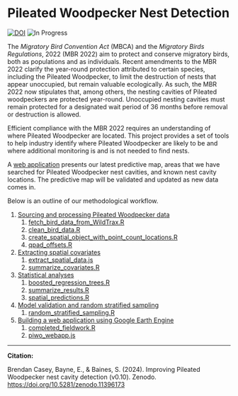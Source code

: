 
# Pileated Woodpecker Nest Detection


[![DOI](https://zenodo.org/badge/648137985.svg)](https://zenodo.org/doi/10.5281/zenodo.11396172) ![In Progress](https://img.shields.io/badge/Status-In%20Progress-yellow)

The _Migratory Bird Convention Act_ (MBCA) and the _Migratory Birds Regulations_, 2022 (MBR 2022) aim to protect and conserve migratory birds, both as populations and as individuals. Recent amendments to the MBR 2022 clarify the year-round protection attributed to certain species, including the Pileated Woodpecker, to limit the destruction of nests that appear unoccupied, but remain valuable ecologically. As such, the MBR 2022 now stipulates that, among others, the nesting cavities of Pileated woodpeckers are protected year-round. Unoccupied nesting cavities must remain protected for a designated wait period of 36 months before removal or destruction is allowed. 

Efficient compliance with the MBR 2022 requires an understanding of where Pileated Woodpecker are located. This project provides a set of tools to help industry identify where Pileated Woodpecker are likely to be and where additional monitoring is and is not needed to find nests.

A [web application](https://ee-bgcasey-piwomodels.projects.earthengine.app/view/pileatedwoodpecker) presents our latest predictive map, areas that we have searched for Pileated Woodpecker nest cavities, and known nest cavity locations. The predictive map will be validated and updated as new data comes in.

Below is an outline of our methodological workflow. 

1. [Sourcing and processing Pileated Woodpecker data](documentation/piwo_data.md)
   1. [fetch_bird_data_from_WildTrax.R](1_code/r_scripts/fetch_bird_data_from_WildTrax.R)
   2. [clean_bird_data.R](1_code/r_scripts/clean_bird_data.R)
   3. [create_spatial_object_with_point_count_locations.R](1_code/r_scripts/create_spatial_object_with_point_count_locations.R)
   4. [qpad_offsets.R](1_code/r_scripts/qpad_offsets.R)
2. [Extracting spatial covariates](documentation/spatial_covariates.md)
   1. [extract_spatial_data.js](1_code/GEE/extract_spatial_data.js)
   2. [summarize_covariates.R](1_code/r_scripts/summarize_covariates.R)
3. [Statistical analyses](documentation/statistical_analyses.md)
   1. [boosted_regression_trees.R](1_code/r_scripts/boosted_regression_trees.R)
   2. [summarize_results.R](1_code/r_scripts/summarize_results.R)
   3. [spatial_predictions.R](1_code/r_scripts/spatial_predictions.R)
4. [Model validation and random stratified sampling](documentation/random_stratified_sampling.md)
   1. [random_stratified_sampling.R](1_code/r_scripts/random_stratified_sampling.R)
5. [Building a web application using Google Earth Engine](documentation/gee_web_application.md)
   1. [completed_fieldwork.R](1_code/r_scripts/completed_fieldwork.R)
   2. [piwo_webapp.js](1_code/GEE/piwo_webapp.js)



----
**Citation:**

Brendan Casey, Bayne, E., & Baines, S. (2024). Improving Pileated Woodpecker nest cavity detection (v0.10). Zenodo. https://doi.org/10.5281/zenodo.11396173
